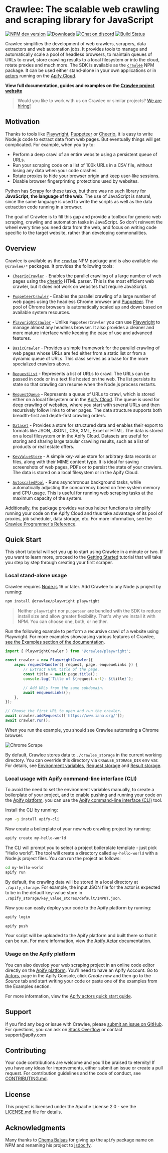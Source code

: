 # Crawlee: The scalable web crawling and scraping library for JavaScript

<!-- Mirror this part to src/index.js -->

[![NPM dev version](https://img.shields.io/npm/v/@crawlee/core/next.svg)](https://www.npmjs.com/package/@crawlee/core)
[![Downloads](https://img.shields.io/npm/dm/@crawlee/core.svg)](https://www.npmjs.com/package/@crawlee/core)
[![Chat on discord](https://img.shields.io/discord/801163717915574323?label=discord)](https://discord.gg/jyEM2PRvMU)
[![Build Status](https://github.com/apify/apify-ts/actions/workflows/test-and-release.yml/badge.svg?branch=master)](https://github.com/apify/apify-ts/actions/workflows/test-and-release.yml)

Crawlee simplifies the development of web crawlers, scrapers, data extractors and web automation jobs.
It provides tools to manage and automatically scale a pool of headless browsers,
to maintain queues of URLs to crawl, store crawling results to a local filesystem or into the cloud,
rotate proxies and much more.
The SDK is available as the [`crawlee`](https://www.npmjs.com/package/crawlee) NPM package.
It can be used either stand-alone in your own applications
or in [actors](https://docs.apify.com/actor)
running on the [Apify Cloud](https://apify.com/).

**View full documentation, guides and examples on the [Crawlee project website](https://apify.github.io/apify-ts/)**

> Would you like to work with us on Crawlee or similar projects? [We are hiring!](https://apify.com/jobs#senior-node.js-engineer)

## Motivation

Thanks to tools like [Playwright](https://github.com/microsoft/playwright), [Puppeteer](https://github.com/puppeteer/puppeteer) or
[Cheerio](https://www.npmjs.com/package/cheerio), it is easy to write Node.js code to extract data from web pages. But
eventually things will get complicated. For example, when you try to:

- Perform a deep crawl of an entire website using a persistent queue of URLs.
- Run your scraping code on a list of 100k URLs in a CSV file, without losing any data when your code crashes.
- Rotate proxies to hide your browser origin and keep user-like sessions.
- Disable browser fingerprinting protections used by websites.

Python has [Scrapy](https://scrapy.org/) for these tasks, but there was no such library for **JavaScript, the language of
the web**. The use of JavaScript is natural, since the same language is used to write the scripts as well as the data extraction code running in a
browser.

The goal of Crawlee is to fill this gap and provide a toolbox for generic web scraping, crawling and automation tasks in JavaScript. So don't
reinvent the wheel every time you need data from the web, and focus on writing code specific to the target website, rather than developing
commonalities.

## Overview

Crawlee is available as the [`crawlee`](https://www.npmjs.com/package/crawlee) NPM package and is also available via `@crawlee/*` packages. It provides the following tools:

[//]: # (TODO add links to the docs about `@crawlee/` packages and the `crawlee` metapackage)

- [`CheerioCrawler`](https://apify.github.io/apify-ts/api/cheerio-crawler/class/CheerioCrawler) - Enables the parallel crawling of a large
  number of web pages using the [cheerio](https://www.npmjs.com/package/cheerio) HTML parser. This is the most
  efficient web crawler, but it does not work on websites that require JavaScript.

- [`PuppeteerCrawler`](https://apify.github.io/apify-ts/api/puppeteer-crawler/class/PuppeteerCrawler) - Enables the parallel crawling of
  a large number of web pages using the headless Chrome browser and [Puppeteer](https://github.com/puppeteer/puppeteer).
  The pool of Chrome browsers is automatically scaled up and down based on available system resources.

- [`PlaywrightCrawler`](https://apify.github.io/apify-ts/api/playwright-crawler/class/PlaywrightCrawler) - Unlike `PuppeteerCrawler`
  you can use [Playwright](https://github.com/microsoft/playwright) to manage almost any headless browser.
  It also provides a cleaner and more mature interface while keeping the ease of use and advanced features.

- [`BasicCrawler`](https://apify.github.io/apify-ts/api/basic-crawler/class/BasicCrawler) - Provides a simple framework for the parallel
  crawling of web pages whose URLs are fed either from a static list or from a dynamic queue of URLs. This class
  serves as a base for the more specialized crawlers above.

- [`RequestList`](https://apify.github.io/apify-ts/api/core/class/RequestList) - Represents a list of URLs to crawl.
  The URLs can be passed in code or in a text file hosted on the web. The list persists its state so that crawling
  can resume when the Node.js process restarts.

- [`RequestQueue`](https://apify.github.io/apify-ts/api/core/class/RequestQueue) - Represents a queue of URLs to crawl,
  which is stored either on a local filesystem or in the [Apify Cloud](https://apify.com). The queue is used
  for deep crawling of websites, where you start with several URLs and then recursively follow links to other pages.
  The data structure supports both breadth-first and depth-first crawling orders.

- [`Dataset`](https://apify.github.io/apify-ts/api/core/class/Dataset) - Provides a store for structured data and enables their export
  to formats like JSON, JSONL, CSV, XML, Excel or HTML. The data is stored on a local filesystem or in the Apify Cloud.
  Datasets are useful for storing and sharing large tabular crawling results, such as a list of products or real estate offers.

- [`KeyValueStore`](https://apify.github.io/apify-ts/api/core/class/KeyValueStore) - A simple key-value store for arbitrary data
  records or files, along with their MIME content type. It is ideal for saving screenshots of web pages, PDFs
  or to persist the state of your crawlers. The data is stored on a local filesystem or in the Apify Cloud.

- [`AutoscaledPool`](https://apify.github.io/apify-ts/api/core/class/AutoscaledPool) - Runs asynchronous background tasks,
  while automatically adjusting the concurrency based on free system memory and CPU usage. This is useful for running
  web scraping tasks at the maximum capacity of the system.

Additionally, the package provides various helper functions to simplify running your code on the Apify Cloud and thus
take advantage of its pool of proxies, job scheduler, data storage, etc.
For more information, see the [Crawlee Programmer's Reference](https://apify.github.io/apify-ts/).

## Quick Start

This short tutorial will set you up to start using Crawlee in a minute or two.
If you want to learn more, proceed to the [Getting Started](https://apify.github.io/apify-ts/docs/guides/getting-started)
tutorial that will take you step by step through creating your first scraper.

### Local stand-alone usage

Crawlee requires [Node.js](https://nodejs.org/en/) 16 or later.
Add Crawlee to any Node.js project by running:

```bash
npm install @crawlee/playwright playwright
```

> Neither `playwright` nor `puppeteer` are bundled with the SDK to reduce install size and allow greater flexibility. That's why we install it with NPM. You can choose one, both, or neither.

Run the following example to perform a recursive crawl of a website using Playwright. For more examples showcasing various features of Crawlee,
[see the Examples section of the documentation](https://apify.github.io/apify-ts/docs/examples/crawl-multiple-urls).

```javascript
import { PlaywrightCrawler } from '@crawlee/playwright';

const crawler = new PlaywrightCrawler({
    async requestHandler({ request, page, enqueueLinks }) {
        // Extract HTML title of the page.
        const title = await page.title();
        console.log(`Title of ${request.url}: ${title}`);

        // Add URLs from the same subdomain.
        await enqueueLinks();
    },
});

// Choose the first URL to open and run the crawler.
await crawler.addRequests(['https://www.iana.org/']);
await crawler.run();
```

When you run the example, you should see Crawlee automating a Chrome browser.

![Chrome Scrape](https://apify.github.io/apify-ts/img/chrome_scrape.gif)

By default, Crawlee stores data to `./crawlee_storage` in the current working directory. You can override this directory via `CRAWLEE_STORAGE_DIR` env var. For details, see [Environment variables](https://apify.github.io/apify-ts/docs/guides/environment-variables), [Request storage](https://apify.github.io/apify-ts/docs/guides/request-storage) and [Result storage](https://apify.github.io/apify-ts/docs/guides/result-storage).

### Local usage with Apify command-line interface (CLI)

To avoid the need to set the environment variables manually, to create a boilerplate of your project, and to enable pushing and running your code on
the [Apify platform](https://apify.github.io/apify-ts/docs/guides/apify-platform), you can use the [Apify command-line interface (CLI)](https://github.com/apify/apify-cli) tool.

Install the CLI by running:

```bash
npm -g install apify-cli
```

Now create a boilerplate of your new web crawling project by running:

```bash
apify create my-hello-world
```

The CLI will prompt you to select a project boilerplate template - just pick "Hello world". The tool will create a directory called `my-hello-world`
with a Node.js project files. You can run the project as follows:

```bash
cd my-hello-world
apify run
```

By default, the crawling data will be stored in a local directory at `./apify_storage`. For example, the input JSON file for the actor is expected to
be in the default key-value store in `./apify_storage/key_value_stores/default/INPUT.json`.

Now you can easily deploy your code to the Apify platform by running:

```bash
apify login
```

```bash
apify push
```

Your script will be uploaded to the Apify platform and built there so that it can be run. For more information, view the
[Apify Actor](https://docs.apify.com/cli) documentation.

### Usage on the Apify platform

You can also develop your web scraping project in an online code editor directly on the [Apify platform](https://apify.github.io/apify-ts/docs/guides/apify-platform).
You'll need to have an Apify Account. Go to [Actors](https://console.apify.com/actors), page in the Apify Console, click <i>Create new</i>
and then go to the <i>Source</i> tab and start writing your code or paste one of the examples from the Examples section.

For more information, view the [Apify actors quick start guide](https://docs.apify.com/actor/quick-start).

## Support

If you find any bug or issue with Crawlee, please [submit an issue on GitHub](https://github.com/apify/apify-js/issues).
For questions, you can ask on [Stack Overflow](https://stackoverflow.com/questions/tagged/apify) or contact support@apify.com

## Contributing

Your code contributions are welcome and you'll be praised to eternity!
If you have any ideas for improvements, either submit an issue or create a pull request.
For contribution guidelines and the code of conduct,
see [CONTRIBUTING.md](https://github.com/apify/apify-js/blob/master/CONTRIBUTING.md).

## License

This project is licensed under the Apache License 2.0 -
see the [LICENSE.md](https://github.com/apify/apify-js/blob/master/LICENSE.md) file for details.

## Acknowledgments

Many thanks to [Chema Balsas](https://www.npmjs.com/~jbalsas) for giving up the `apify` package name
on NPM and renaming his project to [jsdocify](https://www.npmjs.com/package/jsdocify).

